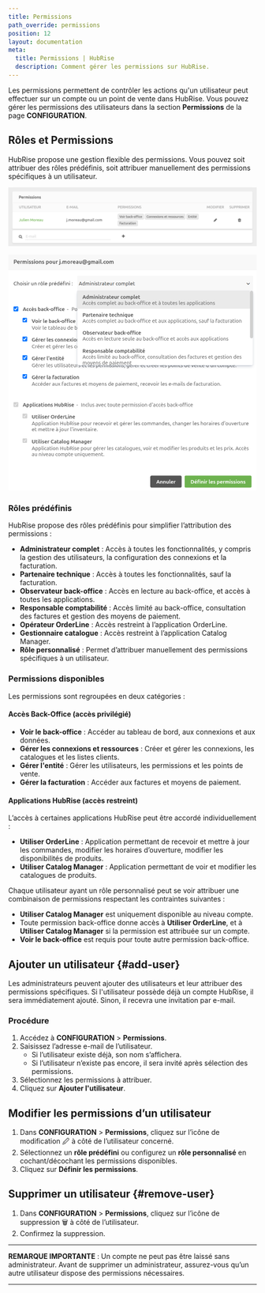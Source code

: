 ```yaml
---
title: Permissions
path_override: permissions
position: 12
layout: documentation
meta:
  title: Permissions | HubRise
  description: Comment gérer les permissions sur HubRise.
---
```


Les permissions permettent de contrôler les actions qu'un utilisateur peut effectuer sur un compte ou un point de vente dans HubRise. Vous pouvez gérer les permissions des utilisateurs dans la section **Permissions** de la page **CONFIGURATION**.

## Rôles et Permissions

HubRise propose une gestion flexible des permissions. Vous pouvez soit attribuer des rôles prédéfinis, soit attribuer manuellement des permissions spécifiques à un utilisateur.

![Permissions](./images/019-permissions.png)

![Rôles d'un utilisateur](./images/020-2x-roles.png)

### Rôles prédéfinis

HubRise propose des rôles prédéfinis pour simplifier l’attribution des permissions :

- **Administrateur complet** : Accès à toutes les fonctionnalités, y compris la gestion des utilisateurs, la configuration des connexions et la facturation.
- **Partenaire technique** : Accès à toutes les fonctionnalités, sauf la facturation.
- **Observateur back-office** : Accès en lecture au back-office, et accès à toutes les applications.
- **Responsable comptabilité** : Accès limité au back-office, consultation des factures et gestion des moyens de paiement.
- **Opérateur OrderLine** : Accès restreint à l’application OrderLine.
- **Gestionnaire catalogue** : Accès restreint à l’application Catalog Manager.
- **Rôle personnalisé** : Permet d’attribuer manuellement des permissions spécifiques à un utilisateur.

### Permissions disponibles

Les permissions sont regroupées en deux catégories :

#### Accès Back-Office (accès privilégié)

- **Voir le back-office** : Accéder au tableau de bord, aux connexions et aux données.
- **Gérer les connexions et ressources** : Créer et gérer les connexions, les catalogues et les listes clients.
- **Gérer l'entité** : Gérer les utilisateurs, les permissions et les points de vente.
- **Gérer la facturation** : Accéder aux factures et moyens de paiement.

#### Applications HubRise (accès restreint)

L’accès à certaines applications HubRise peut être accordé individuellement :

- **Utiliser OrderLine** : Application permettant de recevoir et mettre à jour les commandes, modifier les horaires d’ouverture, modifier les disponibilités de produits.
- **Utiliser Catalog Manager** : Application permettant de voir et modifier les catalogues de produits.

Chaque utilisateur ayant un rôle personnalisé peut se voir attribuer une combinaison de permissions respectant les contraintes suivantes :

- **Utiliser Catalog Manager** est uniquement disponible au niveau compte.
- Toute permission back-office donne accès à **Utiliser OrderLine**, et à **Utiliser Catalog Manager** si la permission est attribuée sur un compte.
- **Voir le back-office** est requis pour toute autre permission back-office.

## Ajouter un utilisateur {#add-user}

Les administrateurs peuvent ajouter des utilisateurs et leur attribuer des permissions spécifiques. Si l'utilisateur possède déjà un compte HubRise, il sera immédiatement ajouté. Sinon, il recevra une invitation par e-mail.

### Procédure

1. Accédez à **CONFIGURATION** > **Permissions**.
2. Saisissez l’adresse e-mail de l’utilisateur.
   - Si l’utilisateur existe déjà, son nom s’affichera.
   - Si l’utilisateur n’existe pas encore, il sera invité après sélection des permissions.
3. Sélectionnez les permissions à attribuer.
4. Cliquez sur **Ajouter l'utilisateur**.

## Modifier les permissions d’un utilisateur

1. Dans **CONFIGURATION** > **Permissions**, cliquez sur l’icône de modification 🖉 à côté de l’utilisateur concerné.
2. Sélectionnez un **rôle prédéfini** ou configurez un **rôle personnalisé** en cochant/décochant les permissions disponibles.
3. Cliquez sur **Définir les permissions**.

## Supprimer un utilisateur {#remove-user}

1. Dans **CONFIGURATION** > **Permissions**, cliquez sur l’icône de suppression 🗑️ à côté de l’utilisateur.
2. Confirmez la suppression.

---

**REMARQUE IMPORTANTE** : Un compte ne peut pas être laissé sans administrateur. Avant de supprimer un administrateur, assurez-vous qu’un autre utilisateur dispose des permissions nécessaires.

---
